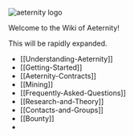 ![aeternity logo](http://www.coinagenda.com/assets/img/sponsor/aeternity.jpg)

Welcome to the Wiki of Aeternity!

This will be rapidly expanded.

* [[Understanding-Aeternity]]
* [[Getting-Started]]
* [[Aeternity-Contracts]]
* [[Mining]]
* [[Frequently-Asked-Questions]]
* [[Research-and-Theory]]
* [[Contacts-and-Groups]]
* [[Bounty]]
*